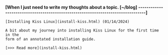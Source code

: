 **[When I just need to write my thoughts about a topic.                    [~/blog]
--------------------------------------------------------------------------------]**


    [Installing Kiss Linux](install-kiss.html) (01/14/2024)

    A bit about my journey into installing Kiss Linux for the first time in the
    form of an annotated installation guide.

    [>>> Read more](install-kiss.html)

